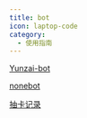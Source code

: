 ```yaml
---
title: bot
icon: laptop-code
category:
  - 使用指南
---
```


[Yunzai-bot](./yz/)

[nonebot](./nb/)

[抽卡记录](/gacha/)
